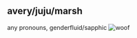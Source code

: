 ## avery/juju/marsh

any pronouns, genderfluid/sapphic
![woof](https://github.com/user-attachments/assets/5ccbd11b-dddc-465f-9b0b-11a147e2698d)

